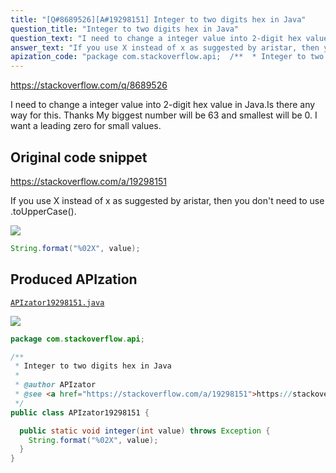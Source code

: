 ```yaml
---
title: "[Q#8689526][A#19298151] Integer to two digits hex in Java"
question_title: "Integer to two digits hex in Java"
question_text: "I need to change a integer value into 2-digit hex value in Java.Is there any way for this. Thanks My biggest number will be 63 and smallest will be 0. I want a leading zero for small values."
answer_text: "If you use X instead of x as suggested by aristar, then you don't need to use .toUpperCase()."
apization_code: "package com.stackoverflow.api;  /**  * Integer to two digits hex in Java  *  * @author APIzator  * @see <a href=\"https://stackoverflow.com/a/19298151\">https://stackoverflow.com/a/19298151</a>  */ public class APIzator19298151 {    public static void integer(int value) throws Exception {     String.format(\"%02X\", value);   } }"
---
```


https://stackoverflow.com/q/8689526

I need to change a integer value into 2-digit hex value in Java.Is there any way for this.
Thanks
My biggest number will be 63 and smallest will be 0.
I want a leading zero for small values.



## Original code snippet

https://stackoverflow.com/a/19298151

If you use X instead of x as suggested by aristar, then you don&#x27;t need to use .toUpperCase().

<div class="code-logo"><img src="/stackoverflow.png" /></div>

```java
String.format("%02X", value);
```

## Produced APIzation

[`APIzator19298151.java`](https://github.com/pasqualesalza/apization/raw/main/data/search/APIzator19298151.java)

<div class="code-logo"><img src="/apizator.png" /></div>

```java
package com.stackoverflow.api;

/**
 * Integer to two digits hex in Java
 *
 * @author APIzator
 * @see <a href="https://stackoverflow.com/a/19298151">https://stackoverflow.com/a/19298151</a>
 */
public class APIzator19298151 {

  public static void integer(int value) throws Exception {
    String.format("%02X", value);
  }
}

```